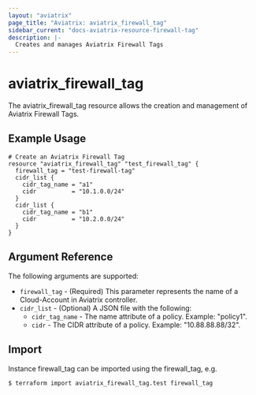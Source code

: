 ```yaml
---
layout: "aviatrix"
page_title: "Aviatrix: aviatrix_firewall_tag"
sidebar_current: "docs-aviatrix-resource-firewall-tag"
description: |-
  Creates and manages Aviatrix Firewall Tags
---
```


# aviatrix_firewall_tag

The aviatrix_firewall_tag resource allows the creation and management of Aviatrix Firewall Tags.

## Example Usage

```hcl
# Create an Aviatrix Firewall Tag
resource "aviatrix_firewall_tag" "test_firewall_tag" {
  firewall_tag = "test-firewall-tag"
  cidr_list {
    cidr_tag_name = "a1"
    cidr          = "10.1.0.0/24"
  }
  cidr_list {
    cidr_tag_name = "b1"
    cidr          = "10.2.0.0/24"
  }
}
```

## Argument Reference

The following arguments are supported:

* `firewall_tag` - (Required) This parameter represents the name of a Cloud-Account in Aviatrix controller.
* `cidr_list` - (Optional) A JSON file with the following:
  * `cidr_tag_name` - The name attribute of a policy. Example: "policy1".
  * `cidr` - The CIDR attribute of a policy. Example: "10.88.88.88/32".

## Import

Instance firewall_tag can be imported using the firewall_tag, e.g.

```
$ terraform import aviatrix_firewall_tag.test firewall_tag
```